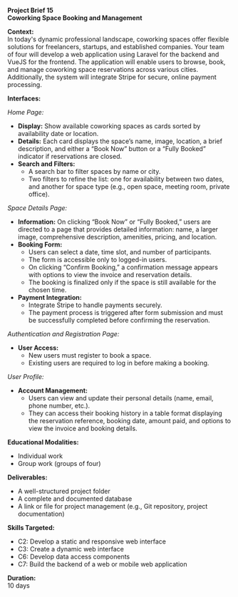 **Project Brief 15  
Coworking Space Booking and Management**

**Context:**  
In today's dynamic professional landscape, coworking spaces offer flexible solutions for freelancers, startups, and established companies. Your team of four will develop a web application using Laravel for the backend and VueJS for the frontend. The application will enable users to browse, book, and manage coworking space reservations across various cities. Additionally, the system will integrate Stripe for secure, online payment processing.

**Interfaces:**

*Home Page:*  
- **Display:** Show available coworking spaces as cards sorted by availability date or location.  
- **Details:** Each card displays the space’s name, image, location, a brief description, and either a “Book Now” button or a “Fully Booked” indicator if reservations are closed.  
- **Search and Filters:**  
  - A search bar to filter spaces by name or city.  
  - Two filters to refine the list: one for availability between two dates, and another for space type (e.g., open space, meeting room, private office).

*Space Details Page:*  
- **Information:** On clicking “Book Now” or “Fully Booked,” users are directed to a page that provides detailed information: name, a larger image, comprehensive description, amenities, pricing, and location.  
- **Booking Form:**  
  - Users can select a date, time slot, and number of participants.  
  - The form is accessible only to logged-in users.  
  - On clicking “Confirm Booking,” a confirmation message appears with options to view the invoice and reservation details.  
  - The booking is finalized only if the space is still available for the chosen time.  
- **Payment Integration:**  
  - Integrate Stripe to handle payments securely.  
  - The payment process is triggered after form submission and must be successfully completed before confirming the reservation.

*Authentication and Registration Page:*  
- **User Access:**  
  - New users must register to book a space.  
  - Existing users are required to log in before making a booking.

*User Profile:*  
- **Account Management:**  
  - Users can view and update their personal details (name, email, phone number, etc.).  
  - They can access their booking history in a table format displaying the reservation reference, booking date, amount paid, and options to view the invoice and booking details.

**Educational Modalities:**  
- Individual work  
- Group work (groups of four)

**Deliverables:**  
- A well-structured project folder  
- A complete and documented database  
- A link or file for project management (e.g., Git repository, project documentation)

**Skills Targeted:**  
- C2: Develop a static and responsive web interface  
- C3: Create a dynamic web interface  
- C6: Develop data access components  
- C7: Build the backend of a web or mobile web application

**Duration:**  
10 days
